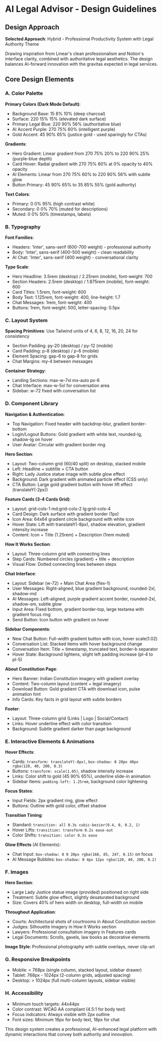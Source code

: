 # AI Legal Advisor - Design Guidelines

## Design Approach
**Selected Approach**: Hybrid - Professional Productivity System with Legal Authority Theme

Drawing inspiration from Linear's clean professionalism and Notion's interface clarity, combined with authoritative legal aesthetics. The design balances AI-forward innovation with the gravitas expected in legal services.

## Core Design Elements

### A. Color Palette

**Primary Colors (Dark Mode Default)**:
- Background Base: 15 8% 10% (deep charcoal)
- Surface: 220 15% 15% (elevated dark surface)
- Primary Legal Blue: 220 90% 56% (authoritative blue)
- AI Accent Purple: 270 75% 60% (intelligent purple)
- Gold Accent: 45 90% 65% (justice gold - used sparingly for CTAs)

**Gradients**:
- Hero Gradient: Linear gradient from 270 75% 20% to 220 90% 25% (purple-blue depth)
- Card Hover: Radial gradient with 270 75% 60% at 0% opacity to 40% opacity
- AI Elements: Linear from 270 75% 60% to 220 90% 56% with subtle glow
- Button Primary: 45 90% 65% to 35 85% 55% (gold authority)

**Text Colors**:
- Primary: 0 0% 95% (high contrast white)
- Secondary: 0 0% 70% (muted for descriptions)
- Muted: 0 0% 50% (timestamps, labels)

### B. Typography

**Font Families**:
- Headers: 'Inter', sans-serif (600-700 weight) - professional authority
- Body: 'Inter', sans-serif (400-500 weight) - clean readability
- AI Chat: 'Inter', sans-serif (400 weight) - conversational clarity

**Type Scale**:
- Hero Headline: 3.5rem (desktop) / 2.25rem (mobile), font-weight: 700
- Section Headers: 2.5rem (desktop) / 1.875rem (mobile), font-weight: 600
- Card Titles: 1.5rem, font-weight: 600
- Body Text: 1.125rem, font-weight: 400, line-height: 1.7
- Chat Messages: 1rem, font-weight: 400
- Buttons: 1rem, font-weight: 500, letter-spacing: 0.5px

### C. Layout System

**Spacing Primitives**: Use Tailwind units of 4, 6, 8, 12, 16, 20, 24 for consistency
- Section Padding: py-20 (desktop) / py-12 (mobile)
- Card Padding: p-8 (desktop) / p-6 (mobile)
- Element Spacing: gap-6 to gap-8 for grids
- Chat Margins: my-4 between messages

**Container Strategy**:
- Landing Sections: max-w-7xl mx-auto px-6
- Chat Interface: max-w-5xl for conversation area
- Sidebar: w-72 fixed with conversation list

### D. Component Library

**Navigation & Authentication**:
- Top Navigation: Fixed header with backdrop-blur, gradient border-bottom
- Login/Logout Buttons: Gold gradient with white text, rounded-lg, shadow-lg on hover
- User Avatar: Circular with gradient border ring

**Hero Section**:
- Layout: Two-column grid (60/40 split) on desktop, stacked mobile
- Left: Headline + subtitle + CTA button
- Right: Lady Justice statue image with subtle glow effect
- Background: Dark gradient with animated particle effect (CSS only)
- CTA Button: Large gold gradient button with hover lift effect (translateY(-2px))

**Feature Cards (3-4 Cards Grid)**:
- Layout: grid-cols-1 md:grid-cols-2 lg:grid-cols-4
- Card Design: Dark surface with gradient border (1px)
- Icon Area: 64x64 gradient circle background with white icon
- Hover State: Lift with translateY(-8px), shadow elevation, gradient intensity increase
- Content: Icon + Title (1.25rem) + Description (1rem muted)

**How It Works Section**:
- Layout: Three-column grid with connecting lines
- Step Cards: Numbered circles (gradient) + title + description
- Visual Flow: Dotted connecting lines between steps

**Chat Interface**:
- Layout: Sidebar (w-72) + Main Chat Area (flex-1)
- User Messages: Right-aligned, blue gradient background, rounded-2xl, shadow-md
- AI Messages: Left-aligned, purple gradient accent border, rounded-2xl, shadow-sm, subtle glow
- Input Area: Fixed bottom, gradient border-top, large textarea with gradient focus ring
- Send Button: Icon button with gradient on hover

**Sidebar Components**:
- New Chat Button: Full-width gradient button with icon, hover scale(1.02)
- Conversation List: Stacked items with hover background change
- Conversation Item: Title + timestamp, truncated text, border-b separator
- Hover State: Background lightens, slight left padding increase (pl-4 to pl-5)

**About Constitution Page**:
- Hero Banner: Indian Constitution imagery with gradient overlay
- Content: Two-column layout (content + legal imagery)
- Download Button: Gold gradient CTA with download icon, pulse animation hint
- Info Cards: Key facts in grid layout with subtle borders

**Footer**:
- Layout: Three-column grid (Links | Logo | Social/Contact)
- Links: Hover underline effect with color transition
- Background: Subtle gradient darker than page background

### E. Interactive Elements & Animations

**Hover Effects**:
- Cards: `transform: translateY(-8px)`, `box-shadow: 0 20px 40px rgba(120, 40, 200, 0.3)`
- Buttons: `transform: scale(1.05)`, shadow intensity increase
- Links: Color shift to gold (45 90% 65%), underline slide-in animation
- Sidebar Items: `padding-left: 1.25rem`, background color lightening

**Focus States**:
- Input Fields: 2px gradient ring, glow effect
- Buttons: Outline with gold color, offset shadow

**Transition Timing**:
- Standard: `transition: all 0.3s cubic-bezier(0.4, 0, 0.2, 1)`
- Hover Lifts: `transition: transform 0.2s ease-out`
- Color Shifts: `transition: color 0.3s ease`

**Glow Effects** (AI Elements):
- Chat Input: `box-shadow: 0 0 20px rgba(168, 85, 247, 0.15)` on focus
- AI Message Bubbles: `box-shadow: 0 4px 12px rgba(120, 40, 200, 0.2)`

### F. Images

**Hero Section**:
- Large Lady Justice statue image (provided) positioned on right side
- Treatment: Subtle glow effect, slightly desaturated background
- Size: Covers 40% of hero width on desktop, full-width on mobile

**Throughout Application**:
- Courts: Architectural shots of courtrooms in About Constitution section
- Judges: Silhouette imagery in How It Works section
- Lawyers: Professional consultation imagery in Features cards
- Legal Documents: Scrolls, gavels, law books as decorative elements

**Image Style**: Professional photography with subtle overlays, never clip-art

### G. Responsive Breakpoints

- Mobile: < 768px (single column, stacked layout, sidebar drawer)
- Tablet: 768px - 1024px (2-column grids, adjusted spacing)
- Desktop: > 1024px (full multi-column layouts, sidebar visible)

### H. Accessibility

- Minimum touch targets: 44x44px
- Color contrast: WCAG AA compliant (4.5:1 for body text)
- Focus indicators: Always visible with 2px outline
- Font sizes: Minimum 16px for body text, 18px for chat

This design system creates a professional, AI-enhanced legal platform with dynamic interactions that convey both authority and innovation.
